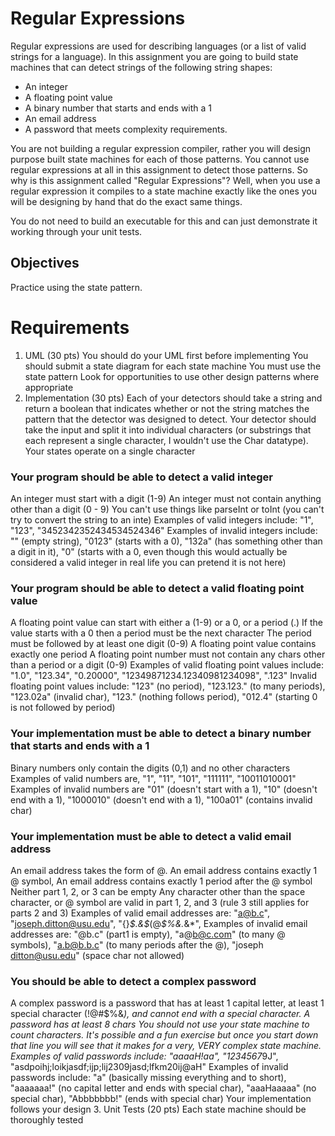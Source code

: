# Regular Expressions
Regular expressions are used for describing languages (or a list of valid strings for a language). In this assignment you are going to build state machines that can detect strings of the following string shapes:

- An integer
- A floating point value
- A binary number that starts and ends with a 1
- An email address
- A password that meets complexity requirements.

You are not building a regular expression compiler, rather you will design purpose built state machines for each of those patterns. You cannot use regular expressions at all in this assignment to detect those patterns. So why is this assignment called "Regular Expressions"? Well, when you use a regular expression it compiles to a state machine exactly like the ones you will be designing by hand that do the exact same things.

You do not need to build an executable for this and can just demonstrate it working through your unit tests.

## Objectives
Practice using the state pattern.
# Requirements
1. UML (30 pts)
You should do your UML first before implementing
You should submit a state diagram for each state machine
You must use the state pattern
Look for opportunities to use other design patterns where appropriate
2. Implementation (30 pts)
Each of your detectors should take a string and return a boolean that indicates whether or not the string matches the pattern that the detector was designed to detect.
Your detector should take the input and split it into individual characters (or substrings that each represent a single character, I wouldn't use the Char datatype).
Your states operate on a single character 
### Your program should be able to detect a valid integer
An integer must start with a digit (1-9)
An integer must not contain anything other than a digit (0 - 9)
You can't use things like parseInt or toInt (you can't try to convert the string to an inte)
Examples of valid integers include: "1", "123", "3452342352434534524346"
Examples of invalid integers include: "" (empty string), "0123" (starts with a 0), "132a" (has something other than a digit in it), "0" (starts with a 0, even though this would actually be considered a valid integer in real life you can pretend it is not here)
### Your program should be able to detect a valid floating point value
A floating point value can start with either a (1-9) or a 0, or a period (.)
If the value starts with a 0 then a period must be the next character
The period must be followed by at least one digit (0-9)
A floating point value contains exactly one period 
A floating point number must not contain any chars other than a period or a digit (0-9)
Examples of valid floating point values include: "1.0", "123.34", "0.20000", "12349871234.12340981234098", ".123"
Invalid floating point values include: "123" (no period), "123.123." (to many periods), "123.02a" (invalid char), "123." (nothing follows period), "012.4" (starting 0 is not followed by period)
### Your implementation must be able to detect a binary number that starts and ends with a 1
Binary numbers only contain the digits (0,1) and no other characters
Examples of valid numbers are, "1", "11", "101", "111111", "10011010001"
Examples of invalid numbers are "01" (doesn't start with a 1), "10" (doesn't end with a 1), "1000010" (doesn't end with a 1), "100a01" (contains invalid char)
### Your implementation must be able to detect a valid email address
An email address takes the form of <part1>@<part2>.<part3>
An email address contains exactly 1 @ symbol, 
An email address contains exactly 1 period after the @ symbol
Neither part 1, 2, or 3 can be empty
Any character other than the space character, or @ symbol are valid in part 1, 2, and 3 (rule 3 still applies for parts 2 and 3)
Examples of valid email addresses are: "a@b.c", "joseph.ditton@usu.edu", "{}*$.&$*(@*$%&.*&*",
Examples of invalid email addresses are: "@b.c" (part1 is empty), "a@b@c.com" (to many @ symbols), "a.b@b.b.c" (to many periods after the @), "joseph ditton@usu.edu" (space char not allowed)
### You should be able to detect a complex password
A complex password is a password that has at least 1 capital letter, at least 1 special character (!@#$%&*), and cannot end with a special character.
A password has at least 8 chars
You should not use your state machine to count characters. It's possible and a fun exercise but once you start down that line you will see that it makes for a very, VERY complex state machine.
Examples of valid passwords include: "aaaaH!aa", "1234567*9J", "asdpoihj;loikjasdf;ijp;lij2309jasd;lfkm20ij@aH"
Examples of invalid passwords include: "a" (basically missing everything and to short), "aaaaaaa!" (no capital letter and ends with special char), "aaaHaaaaa" (no special char), "Abbbbbbb!" (ends with special char)
Your implementation follows your design
3. Unit Tests (20 pts)
Each state machine should be thoroughly tested
